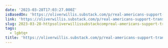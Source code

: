 ```yaml
---
date: '2023-03-28T17:03:27.000Z'
isBasedOn: 'https://oliverwillis.substack.com/p/real-americans-support-trans-rights'
link: 'https://oliverwillis.substack.com/p/real-americans-support-trans-rights'
slug: 2023-03-28-httpsoliverwillissubstackcompreal-americans-support-trans-rights
tags:
  - lgbtq+
title: 'https://oliverwillis.substack.com/p/real-americans-support-trans-rights'
---
```


